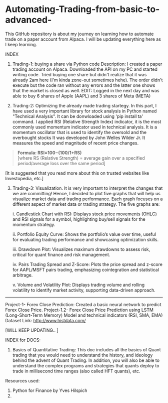 # Automating-Trading-from-basic-to-advanced-
This GitHub repository is about my journey on learning how to automate trade on a paper account from Alpaca. I will be updating everything here as I keep learning. 

INDEX
1. Trading-1: buying a share via Python code
Description: I created a paper trading account on Alpaca. Downloaded the API on my PC and started writing code. Tried buying one share but didn't realize that it was already 2am here (I'm kinda zone-out sometimes hehe). The order didn't execute but the code ran without any errors and the latter one shows that the market is closed as well.
EDIT: Logged in the next day and was able to buy 6 shares of Apple (AAPL) and 3 shares of Meta (META)

2. Trading-2: Optimizing the already made trading startegy. In this part, I have used a very important library for stock analysis in Python named "Technical Analysis". It can be donwloaded using 'pip install ta' command.
I applied RSI (Relative Strength Index) indicator, it is the most commonly used momentum indicator used in technical analysis. It is a momentum oscillator that is used to identify the oversold and the overbought stocks It was developed by John Welles Wilder Jr. It measures the speed and magnitude of recent price changes.

> **Formula: RSI=100−(100/1+RS)**  
[where RS (Relative Strength) = average gain over a specified period/average loss over the same period]

[It is suggested that you read more about this on trusted websites like Investopedia, etc.]


3. Trading-3: Visualization. It is very important to interpret the changes that we are committing! Hence, I decided to plot five graphs that will help us visualize market data and trading performance. Each graph focuses on a different aspect of market data or trading strategy. The five graphs are:
   
      i. Candlestick Chart with RSI: Displays stock price movements (OHLC) and RSI signals for a symbol, highlighting buy/sell signals for the momentum strategy.
   
     ii. Portfolio Equity Curve: Shows the portfolio’s value over time, useful for evaluating trading performance and showcasing optimization skills.
  
    iii. Drawdown Plot: Visualizes maximum drawdowns to assess risk, critical for quant finance and risk management.
 
     iv. Pairs Trading Spread and Z-Score: Plots the price spread and z-score for AAPL/MSFT pairs trading, emphasizing cointegration and statistical arbitrage.
  
      v. Volume and Volatility Plot: Displays trading volume and rolling volatility to identify market activity, supporting data-driven approach.


---------------------------------------------------------------------------------------------------------------------------------------------------------------------------------------------------

Project-1- Forex Close Prediction: Created a basic neural network to predict Forex Close Price. 
Project-1.2- Forex Close Price Prediction using LSTM (Long-Short-Term Memory) Model and technical indicators (RSI, SMA, EMA)
Dataset Link: http://www.histdata.com/


[WILL KEEP UPDATING.. ]

INDEX for DOCS:
1. Basics of Quantitative Trading: 
This doc includes all the basics of Quant trading that you would need to understand the history, and ideology behind the advent of Quant Trading. In addition, you will also be able to understand the complex programs and strategies that quants deploy to trade in millisecond time ranges (also called HFT quants), etc.    

Resources used:
1. Python for Finance by Yves Hilspich
2. 

